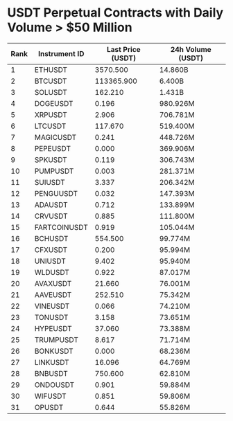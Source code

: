 # USDT Perpetual Contracts with Daily Volume > $50 Million

| Rank | Instrument ID | Last Price (USDT) | 24h Volume (USDT) |
|------|---------------|-------------------|-------------------|
| 1 | ETHUSDT | 3570.500 | 14.860B |
| 2 | BTCUSDT | 113365.900 | 6.400B |
| 3 | SOLUSDT | 162.210 | 1.431B |
| 4 | DOGEUSDT | 0.196 | 980.926M |
| 5 | XRPUSDT | 2.906 | 706.781M |
| 6 | LTCUSDT | 117.670 | 519.400M |
| 7 | MAGICUSDT | 0.241 | 448.726M |
| 8 | PEPEUSDT | 0.000 | 369.906M |
| 9 | SPKUSDT | 0.119 | 306.743M |
| 10 | PUMPUSDT | 0.003 | 281.371M |
| 11 | SUIUSDT | 3.337 | 206.342M |
| 12 | PENGUUSDT | 0.032 | 147.393M |
| 13 | ADAUSDT | 0.712 | 133.899M |
| 14 | CRVUSDT | 0.885 | 111.800M |
| 15 | FARTCOINUSDT | 0.919 | 105.044M |
| 16 | BCHUSDT | 554.500 | 99.774M |
| 17 | CFXUSDT | 0.200 | 95.994M |
| 18 | UNIUSDT | 9.402 | 95.940M |
| 19 | WLDUSDT | 0.922 | 87.017M |
| 20 | AVAXUSDT | 21.660 | 76.001M |
| 21 | AAVEUSDT | 252.510 | 75.342M |
| 22 | VINEUSDT | 0.066 | 74.210M |
| 23 | TONUSDT | 3.158 | 73.651M |
| 24 | HYPEUSDT | 37.060 | 73.388M |
| 25 | TRUMPUSDT | 8.617 | 71.714M |
| 26 | BONKUSDT | 0.000 | 68.236M |
| 27 | LINKUSDT | 16.096 | 64.769M |
| 28 | BNBUSDT | 750.600 | 62.810M |
| 29 | ONDOUSDT | 0.901 | 59.884M |
| 30 | WIFUSDT | 0.851 | 59.806M |
| 31 | OPUSDT | 0.644 | 55.826M |
